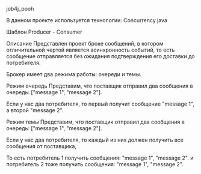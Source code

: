 job4j_pooh

В данном проекте используется технологии:
Concurrency java

Шаблон Producer - Consumer

Описание
Представлен проект броке сообщений, в котором отличительной чертой является асинхронность событий, 
то есть сообщение отправляется без ожидания подтверждения его доставки до потребителя.

Брокер имеет два режима работы: очереди и темы.

Режим очередь
Представим, что поставщик отправил два сообщения в очередь: ["message 1", "message 2"].

Если у нас два потребителя, то первый получит сообщение "message 1", а второй "message 2".

Режим темы
Представим, что поставщик отправил два сообщения в очередь: ["message 1", "message 2"].

Если у нас два потребителя, то каждый из них должен получить все сообщения от поставщика,

То есть потребитель 1 получить сообщения: 
"message 1", "message 2". и потребитель 2 тоже получить сообщения: "message 1", "message 2".